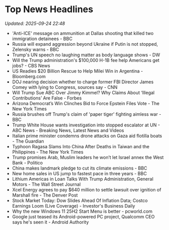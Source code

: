 # Top News Headlines

_Updated: 2025-09-24 22:48_

- 'Anti-ICE' message on ammunition at Dallas shooting that killed two immigration detainees - BBC
- Russia will expand aggression beyond Ukraine if Putin is not stopped, Zelensky warns - BBC
- Trump's UN speech no laughing matter as body language shows - DW
- Will the Trump administration's $100,000 H-1B fee help Americans get jobs? - CBS News
- US Readies $20 Billion Rescue to Help Milei Win in Argentina - Bloomberg.com
- DOJ nearing decision whether to charge former FBI Director James Comey with lying to Congress, sources say - CNN
- Will Trump Sue ABC Over Jimmy Kimmel? Why Claims About ‘Illegal Contributions’ Are False - Forbes
- Arizona Democrat’s Win Clinches Bid to Force Epstein Files Vote - The New York Times
- Russia brushes off Trump's claim of 'paper tiger' fighting aimless war - BBC
- Trump White House wants investigation into stopped escalator at UN - ABC News - Breaking News, Latest News and Videos
- Italian prime minister condemns drone attacks on Gaza aid flotilla boats - The Guardian
- Typhoon Ragasa Slams Into China After Deaths in Taiwan and the Philippines - The New York Times
- Trump promises Arab, Muslim leaders he won’t let Israel annex the West Bank - Politico
- China makes landmark pledge to cut its climate emissions - BBC
- New home sales in US jump to fastest pace in three years - BBC
- Lithium Americas in Loan Talks With Trump Administration, General Motors - The Wall Street Journal
- Xcel Energy agrees to pay $640 million to settle lawsuit over ignition of Marshall fire - The Denver Post
- Stock Market Today: Dow Slides Ahead Of Inflation Data; Costco Earnings Loom (Live Coverage) - Investor's Business Daily
- Why the new Windows 11 25H2 Start Menu is better - pcworld.com
- Google just teased its Android-powered PC project, Qualcomm CEO says he's seen it - Android Authority